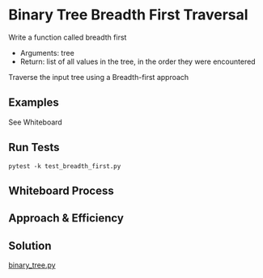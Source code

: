 # Binary Tree Breadth First Traversal
<!-- Description of the challenge -->

Write a function called breadth first

- Arguments: tree
- Return: list of all values in the tree, in the order they were encountered

Traverse the input tree using a Breadth-first approach

## Examples

See Whiteboard

## Run Tests

`pytest -k test_breadth_first.py`

## Whiteboard Process
<!-- Embedded whiteboard image -->


## Approach & Efficiency



## Solution

[binary_tree.py](../../code_challenges/tree_breadth_first.py)

```python



```
